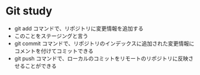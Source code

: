 # Git study
- git add コマンドで、リポジトリに変更情報を追加する
- このことをステージングと言う
- git commit コマンドで、リポジトリのインデックスに追加された変更情報にコメントを付けてコミットできる
- git push コマンドで、ローカルのコミットをリモートのリポジトリに反映させることができる
